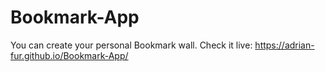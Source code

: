 # Bookmark-App
You can create your personal Bookmark wall.
Check it live:  https://adrian-fur.github.io/Bookmark-App/
